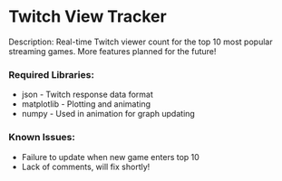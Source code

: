 # Twitch View Tracker

Description: Real-time Twitch viewer count for the top 10 most popular streaming games. More features planned for the future!


### Required Libraries:

- json - Twitch response data format
- matplotlib - Plotting and animating
- numpy - Used in animation for graph updating

### Known Issues:
- Failure to update when new game enters top 10
- Lack of comments, will fix shortly!
